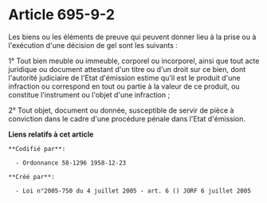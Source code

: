 # Article 695-9-2

Les biens ou les éléments de preuve qui peuvent donner lieu à la prise ou à l'exécution d'une décision de gel sont les
suivants :

1° Tout bien meuble ou immeuble, corporel ou incorporel, ainsi que tout acte juridique ou document attestant d'un titre ou
d'un droit sur ce bien, dont l'autorité judiciaire de l'Etat d'émission estime qu'il est le produit d'une infraction ou
correspond en tout ou partie à la valeur de ce produit, ou constitue l'instrument ou l'objet d'une infraction ;

2° Tout objet, document ou donnée, susceptible de servir de pièce à conviction dans le cadre d'une procédure pénale dans
l'Etat d'émission.

**Liens relatifs à cet article**

	**Codifié par**:

	  - Ordonnance 58-1296 1958-12-23

	**Créé par**:

	  - Loi n°2005-750 du 4 juillet 2005 - art. 6 () JORF 6 juillet 2005
